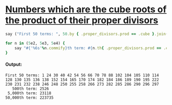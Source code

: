 [1]: https://rosettacode.org/wiki/Numbers_which_are_the_cube_roots_of_the_product_of_their_proper_divisors

# [Numbers which are the cube roots of the product of their proper divisors][1]

```ruby
say ("First 50 terms: ", 50.by { .proper_divisors.prod == .cube }.join(' '))

for n in (5e2, 5e3, 5e4) {
    say "#{'%6s'%n.commify}th term: #{n.th{ .proper_divisors.prod == .cube }}"
}
```

#### Output:
```
First 50 terms: 1 24 30 40 42 54 56 66 70 78 88 102 104 105 110 114 128 130 135 136 138 152 154 165 170 174 182 184 186 189 190 195 222 230 231 232 238 246 248 250 255 258 266 273 282 285 286 290 296 297
   500th term: 2526
 5,000th term: 23118
50,000th term: 223735
```
